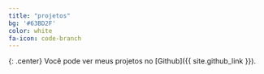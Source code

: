```yaml
---
title: "projetos"
bg: '#63BD2F'
color: white
fa-icon: code-branch
---
```


{: .center}
Você pode ver meus projetos no [Github]({{ site.github_link }}).
